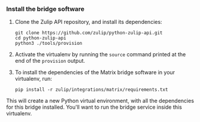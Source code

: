### Install the bridge software

1. Clone the Zulip API repository, and install its dependencies:

    ```
    git clone https://github.com/zulip/python-zulip-api.git
    cd python-zulip-api
    python3 ./tools/provision
    ```

1. Activate the virtualenv by running the `source` command printed
   at the end of the `provision` output.

1.  To install the dependencies of the Matrix bridge software in your virtualenv, run:

    ```
    pip install -r zulip/integrations/matrix/requirements.txt
    ```

This will create a new Python virtual environment, with all the
dependencies for this bridge installed.  You'll want to run the bridge
service inside this virtualenv.
